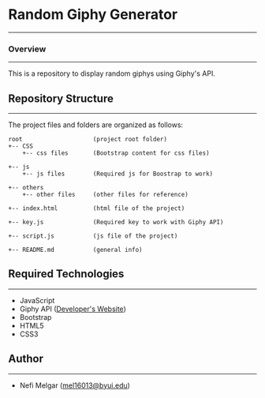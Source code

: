 # Random Giphy Generator
<hr>
<h3>Overview</h3>
<hr>
<p>This is a repository to display random giphys using Giphy's API. <br>
</p>


## Repository Structure
---
The project files and folders are organized as follows:
```
root                    (project root folder)
+-- CSS
    +-- css files       (Bootstrap content for css files)

+-- js
    +-- js files        (Required js for Boostrap to work)

+-- others
    +-- other files     (other files for reference)

+-- index.html          (html file of the project)

+-- key.js              (Required key to work with Giphy API)

+-- script.js           (js file of the project)

+-- README.md           (general info)
```

## Required Technologies
---
* JavaScript
* Giphy API (<a href="https://developers.giphy.com/">Developer's Website</a>)
* Bootstrap
* HTML5
* CSS3

## Author
---
* Nefi Melgar (mel16013@byui.edu)

